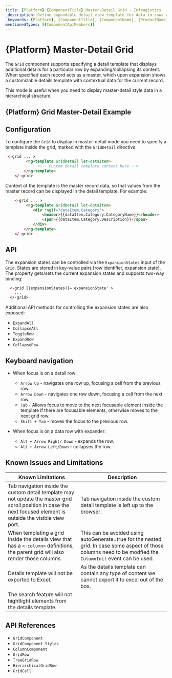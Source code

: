 ```yaml
---
title: {Platform} {ComponentTitle} Master-Detail Grid - Infragistics
_description: Define expandable detail view template for data in rows with Ignite UI {Platform} Grid. Useful for displaying master-detail style data in a hierarchical structure.
_keywords: {Platform}, {ComponentTitle}, {ComponentName}, {ProductName}, master detail, Infragistics
mentionedTypes: [{ComponentApiMembers}]
---
```


# {Platform} Master-Detail Grid

The `Grid` component supports specifying a detail template that displays additional details for a particular row by expanding/collapsing its content. When specified each record acts as a master, which upon expansion shows a customizable details template with contextual data for the current record.

This mode is useful when you need to display master-detail style data in a hierarchical structure.

## {Platform} Grid Master-Detail Example


<code-view style="height:600px"
           data-demos-base-url="{environment:dvDemosBaseUrl}"
           iframe-src="{environment:dvDemosBaseUrl}/grid/grid-master-detail"
           alt="{Platform} {ComponentTitle} Master-Detail Example">
</code-view>

## Configuration

To configure the `Grid` to display in master-detail mode you need to specify a template inside the grid, marked with the `GridDetail` directive:

```html
 <-grid ... >
         <ng-template GridDetail let-dataItem>
              <!-- Custom detail template content here -->
        </ng-template>
    </-grid>
```

Context of the template is the master record data, so that values from the master record can be displayed in the detail template. For example:

```html
    <-grid ... >
         <ng-template GridDetail let-dataItem>
            <div *ngIf="dataItem.Category">
                <header>{{dataItem.Category.CategoryName}}</header>
                <span>{{dataItem.Category.Description}}</span>
            </div>
        </ng-template>
    </-grid>
```


## API

The expansion states can be controlled via the `ExpansionStates` input of the `Grid`. States are stored in key-value pairs [row identifier, expansion state]. The property gets/sets the current expansion states and supports two-way binding:

```html
  <-grid [(expansionStates)]='expansionState' >
    ...
  </-grid>
```

Additional API methods for controlling the expansion states are also exposed:
- `ExpandAll`
- `CollapseAll`
- `ToggleRow`
- `ExpandRow`
- `CollapseRow`

## Keyboard navigation

- When focus is on a detail row:

    - `Arrow Up` - navigates one row up, focusing a cell from the previous row.
    - `Arrow Down` -  navigates one row down, focusing a cell from the next row.
    - `Tab` - Allows focus to move to the next focusable element inside the template if there are focusable elements, otherwise moves to the next grid row.
    - `Shift + Tab` -  moves the focus to the previous row.

- When focus is on a data row with expander:
    - `Alt + Arrow Right/ Down` - expands the row.
    - `Alt + Arrow Left/Down` - collapses the row.

## Known Issues and Limitations


|Known Limitations| Description|
| --- | --- |
| Tab navigation inside the custom detail template may not update the master grid scroll position in case the next focused element is outside the visible view port.| Tab navigation inside the custom detail template is left up to the browser. |
| When templating a grid inside the details view that has a `<-column>` definitions, the parent grid will also render those columns.| This can be avoided using autoGenerate=true for the nested grid. In case some aspect of those columns need to be modfied the `ColumnInit` event can be used. |
| Details template will not be exported to Excel.| As the details template can contain any type of content we cannot export it to excel out of the box.|
| The search feature will not hightlight elements from the details template. | |



<div class="divider--half"></div>

## API References
* `GridComponent`
* `GridComponent Styles`
* `ColumnComponent`
* `GridRow`
* `TreeGridRow`
* `HierarchicalGridRow`
* `GridCell`